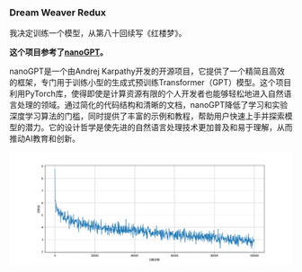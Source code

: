 ### Dream Weaver Redux

我决定训练一个模型，从第八十回续写《红楼梦》。

**这个项目参考了[nanoGPT](https://github.com/karpathy/nanoGPT)。**

nanoGPT是一个由Andrej Karpathy开发的开源项目，它提供了一个精简且高效的框架，专门用于训练小型的生成式预训练Transformer（GPT）模型。这个项目利用PyTorch库，使得即使是计算资源有限的个人开发者也能够轻松地进入自然语言处理的领域。通过简化的代码结构和清晰的文档，nanoGPT降低了学习和实验深度学习算法的门槛，同时提供了丰富的示例和教程，帮助用户快速上手并探索模型的潜力。它的设计哲学是使先进的自然语言处理技术更加普及和易于理解，从而推动AI教育和创新。

![](steps_losses.png)